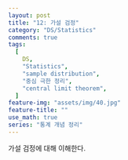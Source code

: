 ```yaml
---
layout: post
title: "12: 가설 검정"
category: "DS/Statistics"
comments: true
tags:
  [
    DS,
    "Statistics",
    "sample distribution",
    "중심 극한 정리",
    "central limit theorem",
  ]
feature-img: "assets/img/40.jpg"
feature-title: ""
use_math: true
series: "통계 개념 정리"
---
```


가설 검정에 대해 이해한다.
